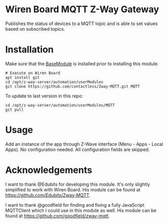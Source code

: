 # Wiren Board MQTT Z-Way Gateway

Publishes the status of devices to a MQTT topic and is able to set
values based on subscribed topics.

# Installation

Make sure that the [BaseModule](https://github.com/maros/Zway-BaseModule) is installed prior to installing this 
module.

```shell
# Execute on Wiren Board
apt install git
cd /opt/z-way-server/automation/userModules
git clone https://github.com/contactless/Zway-MQTT.git MQTT
```

To update to last version in this repo:
```shell
cd /opt/z-way-server/automation/userModules/MQTT
git pull
```

# Usage

Add an instance of the app through Z-Wave interface (Menu - Apps - Local Apps). No configuration needed. All configuration fields are skipped.

# Acknowledgements

I want to thank @Edubits for developing this module. It's only slightly simplified to work with Wiren Board. His module can be found at https://github.com/Edubits/Zway-MQTT.

I want to thank @goodfield for finding and fixing a fully JavaScript MQTTClient which I could use in this module as well. His module can be found at https://github.com/goodfield/zway-mqtt.